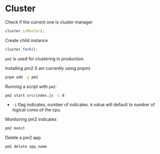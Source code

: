 # Cluster

Check if the current one is cluster manager

```js
cluster.isMaster);
```

Create child instance

```js
cluster.fork();
```

`pm2` is used for clustering in production.

Installing pm2 (I am currently using pnpm)

```bash
pnpm add -g pm2
```

Running a script with `pm2`:

```bash
pm2 start src/index.js -i 0
```

- `-i` flag indicates, number of indicates. `0` value will default to number of logical cores of the cpu.

Monitoring pm2 indicates

```bash
pm2 monit
```

Delete a pm2 app

```bash
pm2 delete app_name
```
